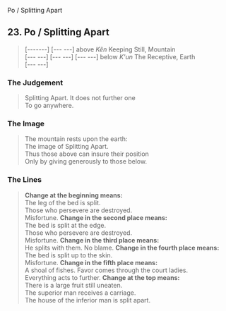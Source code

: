 Po / Splitting Apart
## 23. Po / Splitting Apart
> [-------]
> [--- ---] above _Kên_ Keeping Still, Mountain  
> [--- ---]
> [--- ---]
> [--- ---] below _K'un_ The Receptive, Earth  
> [--- ---]
### The Judgement
> Splitting Apart. It does not further one  
 To go anywhere.
### The Image
> The mountain rests upon the earth:  
 The image of Splitting Apart.  
 Thus those above can insure their position  
 Only by giving generously to those below.
### The Lines

 > **Change at the beginning means:**  
 The leg of the bed is split.  
 Those who persevere are destroyed.  
 Misfortune.
 > **Change in the second place means:**  
 The bed is split at the edge.  
 Those who persevere are destroyed.  
 Misfortune.
 > **Change in the third place means:**  
 He splits with them. No blame.
 > **Change in the fourth place means:**  
 The bed is split up to the skin.  
 Misfortune.
 > **Change in the fifth place means:**  
 A shoal of fishes. Favor comes through the court ladies.  
 Everything acts to further.
 > **Change at the top means:**  
 There is a large fruit still uneaten.  
 The superior man receives a carriage.  
 The house of the inferior man is split apart.



